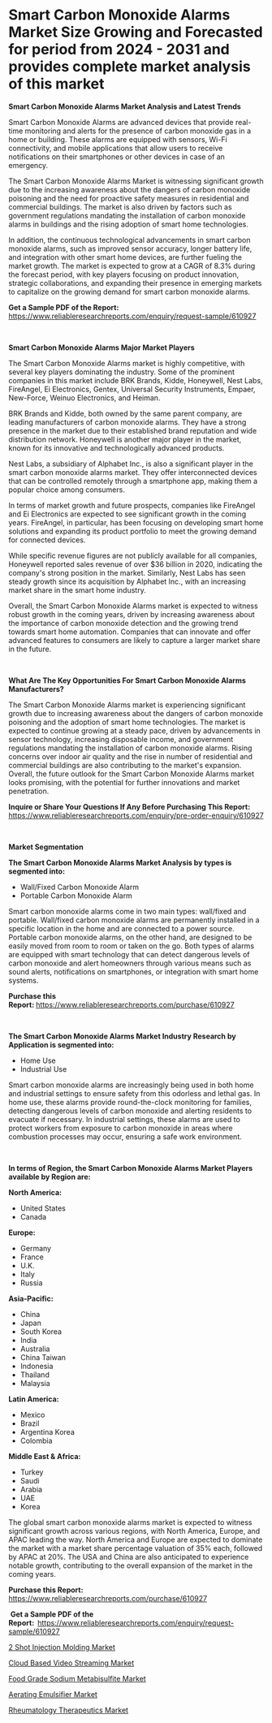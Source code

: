 <p><h1>Smart Carbon Monoxide Alarms Market Size Growing and Forecasted for period from 2024 - 2031 and provides complete market analysis of this market</h1></p><p><strong>Smart Carbon Monoxide Alarms Market Analysis and Latest Trends</strong></p>
<p><p>Smart Carbon Monoxide Alarms are advanced devices that provide real-time monitoring and alerts for the presence of carbon monoxide gas in a home or building. These alarms are equipped with sensors, Wi-Fi connectivity, and mobile applications that allow users to receive notifications on their smartphones or other devices in case of an emergency.</p><p>The Smart Carbon Monoxide Alarms Market is witnessing significant growth due to the increasing awareness about the dangers of carbon monoxide poisoning and the need for proactive safety measures in residential and commercial buildings. The market is also driven by factors such as government regulations mandating the installation of carbon monoxide alarms in buildings and the rising adoption of smart home technologies.</p><p>In addition, the continuous technological advancements in smart carbon monoxide alarms, such as improved sensor accuracy, longer battery life, and integration with other smart home devices, are further fueling the market growth. The market is expected to grow at a CAGR of 8.3% during the forecast period, with key players focusing on product innovation, strategic collaborations, and expanding their presence in emerging markets to capitalize on the growing demand for smart carbon monoxide alarms.</p></p>
<p><strong>Get a Sample PDF of the Report:&nbsp;</strong> <a href="https://www.reliableresearchreports.com/enquiry/request-sample/610927">https://www.reliableresearchreports.com/enquiry/request-sample/610927</a></p>
<p>&nbsp;</p>
<p><strong>Smart Carbon Monoxide Alarms Major Market Players</strong></p>
<p><p>The Smart Carbon Monoxide Alarms market is highly competitive, with several key players dominating the industry. Some of the prominent companies in this market include BRK Brands, Kidde, Honeywell, Nest Labs, FireAngel, Ei Electronics, Gentex, Universal Security Instruments, Empaer, New-Force, Weinuo Electronics, and Heiman.</p><p>BRK Brands and Kidde, both owned by the same parent company, are leading manufacturers of carbon monoxide alarms. They have a strong presence in the market due to their established brand reputation and wide distribution network. Honeywell is another major player in the market, known for its innovative and technologically advanced products.</p><p>Nest Labs, a subsidiary of Alphabet Inc., is also a significant player in the smart carbon monoxide alarms market. They offer interconnected devices that can be controlled remotely through a smartphone app, making them a popular choice among consumers.</p><p>In terms of market growth and future prospects, companies like FireAngel and Ei Electronics are expected to see significant growth in the coming years. FireAngel, in particular, has been focusing on developing smart home solutions and expanding its product portfolio to meet the growing demand for connected devices.</p><p>While specific revenue figures are not publicly available for all companies, Honeywell reported sales revenue of over $36 billion in 2020, indicating the company's strong position in the market. Similarly, Nest Labs has seen steady growth since its acquisition by Alphabet Inc., with an increasing market share in the smart home industry.</p><p>Overall, the Smart Carbon Monoxide Alarms market is expected to witness robust growth in the coming years, driven by increasing awareness about the importance of carbon monoxide detection and the growing trend towards smart home automation. Companies that can innovate and offer advanced features to consumers are likely to capture a larger market share in the future.</p></p>
<p>&nbsp;</p>
<p><strong>What Are The Key Opportunities For Smart Carbon Monoxide Alarms Manufacturers?</strong></p>
<p><p>The Smart Carbon Monoxide Alarms market is experiencing significant growth due to increasing awareness about the dangers of carbon monoxide poisoning and the adoption of smart home technologies. The market is expected to continue growing at a steady pace, driven by advancements in sensor technology, increasing disposable income, and government regulations mandating the installation of carbon monoxide alarms. Rising concerns over indoor air quality and the rise in number of residential and commercial buildings are also contributing to the market's expansion. Overall, the future outlook for the Smart Carbon Monoxide Alarms market looks promising, with the potential for further innovations and market penetration.</p></p>
<p><strong>Inquire or Share Your Questions If Any Before Purchasing This Report:</strong> <a href="https://www.reliableresearchreports.com/enquiry/pre-order-enquiry/610927">https://www.reliableresearchreports.com/enquiry/pre-order-enquiry/610927</a></p>
<p>&nbsp;</p>
<p><strong>Market Segmentation</strong></p>
<p><strong>The Smart Carbon Monoxide Alarms Market Analysis by types is segmented into:</strong></p>
<p><ul><li>Wall/Fixed Carbon Monoxide Alarm</li><li>Portable Carbon Monoxide Alarm</li></ul></p>
<p><p>Smart carbon monoxide alarms come in two main types: wall/fixed and portable. Wall/fixed carbon monoxide alarms are permanently installed in a specific location in the home and are connected to a power source. Portable carbon monoxide alarms, on the other hand, are designed to be easily moved from room to room or taken on the go. Both types of alarms are equipped with smart technology that can detect dangerous levels of carbon monoxide and alert homeowners through various means such as sound alerts, notifications on smartphones, or integration with smart home systems.</p></p>
<p><strong>Purchase this Report:&nbsp;</strong><a href="https://www.reliableresearchreports.com/purchase/610927">https://www.reliableresearchreports.com/purchase/610927</a></p>
<p>&nbsp;</p>
<p><strong>The Smart Carbon Monoxide Alarms Market Industry Research by Application is segmented into:</strong></p>
<p><ul><li>Home Use</li><li>Industrial Use</li></ul></p>
<p><p>Smart carbon monoxide alarms are increasingly being used in both home and industrial settings to ensure safety from this odorless and lethal gas. In home use, these alarms provide round-the-clock monitoring for families, detecting dangerous levels of carbon monoxide and alerting residents to evacuate if necessary. In industrial settings, these alarms are used to protect workers from exposure to carbon monoxide in areas where combustion processes may occur, ensuring a safe work environment.</p></p>
<p>&nbsp;</p>
<p><strong>In terms of Region, the Smart Carbon Monoxide Alarms Market Players available by Region are:</strong></p>
<p>
    <p> <strong> North America: </strong>
        <ul>
            <li>United States</li>
            <li>Canada</li>
        </ul>
        </p> 
    <p> <strong> Europe: </strong>
        <ul>
            <li>Germany</li>
            <li>France</li>
            <li>U.K.</li>
            <li>Italy</li>
            <li>Russia</li>
        </ul>
        </p> 
    <p> <strong> Asia-Pacific: </strong>
        <ul>
            <li>China</li>
            <li>Japan</li>
            <li>South Korea</li>
            <li>India</li>
            <li>Australia</li>
            <li>China Taiwan</li>
            <li>Indonesia</li>
            <li>Thailand</li>
            <li>Malaysia</li>
        </ul>
        </p> 
    <p> <strong> Latin America: </strong>
        <ul>
            <li>Mexico</li>
            <li>Brazil</li>
            <li>Argentina Korea</li>
            <li>Colombia</li>
        </ul>
        </p> 
    <p> <strong> Middle East & Africa: </strong>
        <ul>
            <li>Turkey</li>
            <li>Saudi</li>
            <li>Arabia</li>
            <li>UAE</li>
            <li>Korea</li>
        </ul>
    </p>
    </p>
<p><p>The global smart carbon monoxide alarms market is expected to witness significant growth across various regions, with North America, Europe, and APAC leading the way. North America and Europe are expected to dominate the market with a market share percentage valuation of 35% each, followed by APAC at 20%. The USA and China are also anticipated to experience notable growth, contributing to the overall expansion of the market in the coming years.</p></p>
<p><strong>Purchase this Report: </strong><a href="https://www.reliableresearchreports.com/purchase/610927">https://www.reliableresearchreports.com/purchase/610927</a></p>
<p>&nbsp;<strong>Get a Sample PDF of the Report:&nbsp;&nbsp;</strong><a href="https://www.reliableresearchreports.com/enquiry/request-sample/610927">https://www.reliableresearchreports.com/enquiry/request-sample/610927</a></p>
<p><strong></strong></p>
<p><p><a href="https://medium.com/@elwyncarter2023/2-shot-injection-molding-market-share-evolution-and-market-growth-trends-2024-2031-61a8361ef14c">2 Shot Injection Molding Market</a></p><p><a href="https://medium.com/@elwyncarter2023/cloud-based-video-streaming-market-share-evolution-and-market-growth-trends-2024-2031-3fd425719faf">Cloud Based Video Streaming Market</a></p><p><a href="https://github.com/Angelnienowdseej3e45z3p8c/Market-Research-Report-List-1/blob/main/food-grade-sodium-metabisulfite-market.md">Food Grade Sodium Metabisulfite Market</a></p><p><a href="https://github.com/YashRP12/Market-Research-Report-List-3/blob/main/aerating-emulsifier-market.md">Aerating Emulsifier Market</a></p><p><a href="https://medium.com/@elwyncarter2023/rheumatology-therapeutics-market-analysis-and-sze-forecasted-for-period-from-2024-to-2031-da4cfc3a12ca">Rheumatology Therapeutics Market</a></p></p>